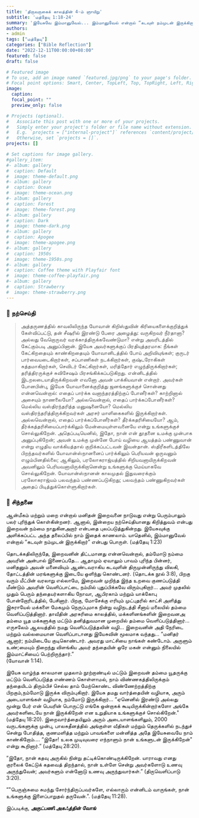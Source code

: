 ```yaml
---
title: 'திருவருகைக் காலத்தின் 4-ம் ஞாயிறு'
subtitle: 'மத்தேயு 1:18-24'
summary: 'இயேசுவே இம்மானுவேல்... இம்மானுவேல் என்றால் “கடவுள் நம்முடன் இருக்கிறார்” என்பது பொருள். (மத்தேயு 1:23)'
authors:
- admin
tags: ["மத்தேயு"]
categories: ["Bible Reflection"]
date: "2022-12-11T00:00:00+08:00"
featured: false
draft: false

# Featured image
# To use, add an image named `featured.jpg/png` to your page's folder.
# Focal point options: Smart, Center, TopLeft, Top, TopRight, Left, Right, BottomLeft, Bottom, BottomRight
image:
  caption:
  focal_point: ""
  preview_only: false

# Projects (optional).
#   Associate this post with one or more of your projects.
#   Simply enter your project's folder or file name without extension.
#   E.g. `projects = ["internal-project"]` references `content/project/deep-learning/index.md`.
#   Otherwise, set `projects = []`.
projects: []

# Set captions for image gallery.
#gallery_item:
#- album: gallery
#  caption: Default
#  image: theme-default.png
#- album: gallery
#  caption: Ocean
#  image: theme-ocean.png
#- album: gallery
#  caption: Forest
#  image: theme-forest.png
#- album: gallery
#  caption: Dark
#  image: theme-dark.png
#- album: gallery
#  caption: Apogee
#  image: theme-apogee.png
#- album: gallery
#  caption: 1950s
#  image: theme-1950s.png
#- album: gallery
#  caption: Coffee theme with Playfair font
#  image: theme-coffee-playfair.png
#- album: gallery
#  caption: Strawberry
#  image: theme-strawberry.png
---
```


### :love_letter: நற்செய்தி
> அத்தருணத்தில் காவலிலிருந்த யோவான் கிறிஸ்துவின் கிரியைகளைக்குறித்துக் கேள்விப்பட்டு, தன் சீஷரில் இரண்டு பேரை அழைத்து: வருகிறவர் நீர்தானா? அல்லது வேறொருவர் வரக்காத்திருக்கவேண்டுமா? என்று அவரிடத்தில் கேட்கும்படி அனுப்பினான். இயேசு அவர்களுக்குப் பிரதியுத்தரமாக: நீங்கள் கேட்கிறதையும் காண்கிறதையும் யோவானிடத்தில் போய் அறிவியுங்கள்; குருடர் பார்வையடைகிறார்கள், சப்பாணிகள் நடக்கிறார்கள், குஷ்டரோகிகள் சுத்தமாகிறார்கள், செவிடர் கேட்கிறார்கள், மரித்தோர் எழுந்திருக்கிறார்கள்; தரித்திரருக்குச் சுவிசேஷம் பிரசங்கிக்கப்படுகிறது. என்னிடத்தில் இடறலடையாதிருக்கிறவன் எவனோ அவன் பாக்கியவான் என்றார். அவர்கள் போனபின்பு, இயேசு யோவானைக்குறித்து ஜனங்களுக்குச் சொன்னது என்னவென்றால்: எதைப் பார்க்க வனாந்தரத்திற்குப் போனீர்கள்? காற்றினால் அசையும் நாணலையோ? அல்லவென்றால், எதைப் பார்க்கப்போனீர்கள்? மெல்லிய வஸ்திரந்தரித்த மனுஷனையோ? மெல்லிய வஸ்திரந்தரித்திருக்கிறவர்கள் அரசர் மாளிகைகளில் இருக்கிறார்கள். அல்லவென்றால், எதைப் பார்க்கப்போனீர்கள்? தீர்க்கதரிசியையோ? ஆம், தீர்க்கத்தரிசியைப்பார்க்கிலும் மேன்மையுள்ளவனையே என்று உங்களுக்குச் சொல்லுகிறேன். அதெப்படியெனில், இதோ, நான் என் தூதனை உமக்கு முன்பாக அனுப்புகிறேன்; அவன் உமக்கு முன்னே போய் வழியை ஆயத்தம் பண்ணுவான் என்று எழுதிய வாக்கியத்தால் குறிக்கப்பட்டவன் இவன்தான். ஸ்திரீகளிடத்திலே பிறந்தவர்களில் யோவான்ஸ்நானனைப் பார்க்கிலும் பெரியவன் ஒருவனும் எழும்பினதில்லை; ஆகிலும், பரலோகராஜ்யத்தில் சிறியவனாயிருக்கிறவன் அவனிலும் பெரியவனாயிருக்கிறானென்று உங்களுக்கு மெய்யாகவே சொல்லுகிறேன். யோவான்ஸ்நானன் காலமுதல் இதுவரைக்கும் பரலோகராஜ்யம் பலவந்தம் பண்ணப்படுகிறது; பலவந்தம் பண்ணுகிறவர்கள் அதைப் பிடித்துக்கொள்ளுகிறார்கள்.

### :speech_balloon: சிந்தனை
ஆன்மீகம் மற்றும் மறை என்றால் மனிதன் இறைவனை நாடுவது என்று பெரும்பாலும் பலர் புரிந்துக் கொள்கின்றனர். ஆனால், இன்றைய நற்செய்தியானது கிறித்துவம் என்பது இறைவன் நம்மை நாதுகினஅறார் என்பதை புலப்படுத்துகின்றது. இயேசுவுக்கு அளிக்கப்பட்ட அந்த தலைப்பில் நாம் இதைக் காணலாம். யாதெனில், இம்மானுவேல் என்றால் “கடவுள் நம்முடன் இருக்கிறார்” என்பது பொருள். (மத்தேயு 1:23)

தொடக்கதிலிருந்தே, இறைவனின் திட்டமானது என்னவென்றால், தம்மோடு நம்மை அவரின் அன்பால் இணைப்பதே... ஆதாமும் ஏவாலும் பாவம் புரிந்த பின்னர், மனிதனும் அவன் மனைவியும் ஆண்டவராகிய கடவுளின் திருமுன்னிருந்து விலகி, தோட்டத்தின் மரங்களுக்கு இடையே ஒளிந்து கொண்டனர். (தொடக்க நூல் 3:8),
பிறகு வரும் மீட்பின் வரலாறு எல்லாமே, இறைவன் முறிந்த இந்த உறவை குணப்படுத்தி மீண்டும் அவரின் வெளிப்பாட்டை நம்மில் புதுப்பிக்கவே விரும்புகிறார்... 
அவர் முதலில் முதும் பெரும் தந்தையர்களாகிய நோவா, ஆபிரகாம் மற்றும் யாக்கோபு போன்றோரிடத்தில், பேசினார். பிறகு, மோசேக்கு எரியும் முட்புதரில் காட்சி அளித்து இசுராயேல் மக்களை மேகமும் நெருப்புமாக நின்று வழிநடத்தி சீனாய் மலையில் தம்மை வெளிப்படுத்தினார். தாவீதின் அரசுரிமை காலத்தில், மக்களினங்களின் இறைவனஅ தம்மை யூத மக்களுக்கு மட்டும் தனித்துவமான முறையில் தம்மை வெளிப்படுத்தினார்... எருசலேம் ஆலயத்தில் நமது வெளிப்படுத்தலின் வழி... இறைவனின் அதி நேரிடை மற்றும் வல்லமையான வெளிப்பாடானது இயேசுவின் மூலமாக வந்தது... “மனிதர் ஆனார்; நம்மிடையே குடிகொண்டார். அவரது மாட்சியை நாங்கள் கண்டோம். அருளும் உண்;மையும் நிறைந்து விளங்கிய அவர் தந்தையின் ஒரே மகன் என்னும் நிலையில் இம்மாட்சியைப் பெற்றிருந்தார்.”  
(யோவான் 1:14).

இயேசு வாழ்ந்த காலமான முதலாம் நூற்றாண்டில் மட்டும் இறைவன் தம்மை யூதருக்கு மட்டும் வெளிப்படுத்த எண்ணம் கொள்ளாமல், நாம் விண்ணகத்திலிருக்கும் தந்தையிடம் திரும்பிச் செல்ல தாம் மேற்கொண்ட விண்ணேற்றத்திற்கு பிறகும்,நம்மோடு இருக்க விரும்புகிறார். இயேசு தமது வார்த்தையின் வழியாக, அரும் அடையாளங்கள் வழியாக, நம்மோடு இருக்கிறார்... “ஏனெனில் இரண்டு அல்லது மூன்று பேர் என் பெயரின் பொருட்டு எங்கே ஒன்றாகக் கூடியிருக்கின்றார்களோ அங்கே அவர்களிடையே நான் இருக்கிறேன் என உறுதியாக உங்களுக்குச் சொல்கிறேன்." (மத்தேயு 18:20).
இறைவார்த்தையிலும் அரும் அடையாளங்களிலும், 2000 வருடங்களுக்கு முன்பு, பாலசுதீனத்தில் அங்குள்ள வீதிகள் மற்றும் தெருக்களில் நடந்துச் சென்று போதித்த, குணமளித்த மற்றும் பாவங்களை மன்னித்த அதே இயேசுவையே நாம் காண்கிறோம்.... “இதோ! உலக முடிவுவரை எந்நாளும் நான் உங்களுடன் இருக்கிறேன்" என்று கூறினார்.”  (மத்தேயு 28:20).

“இதோ, நான் கதவு அருகில் நின்று தட்டிக்கொண்டிருக்கிறேன். யாராவது எனது குரலைக் கேட்டுக் கதவைத் திறந்தால், நான் உள்ளே சென்று அவர்களோடு உணவு அருந்துவேன்; அவர்களும் என்னோடு உணவு அருந்துவார்கள்.” (திருவெளிப்பாடு 3:20).

“"பெருஞ்சுமை சுமந்து சோர்ந்திருப்பவர்களே, எல்லாரும் என்னிடம் வாருங்கள், நான் உங்களுக்கு இளைப்பாறுதல் தருவேன்.”. (மத்தேயு 11:28).


இப்படிக்கு,
___அருட்பணி.அகஃத்தின் வோங்___
